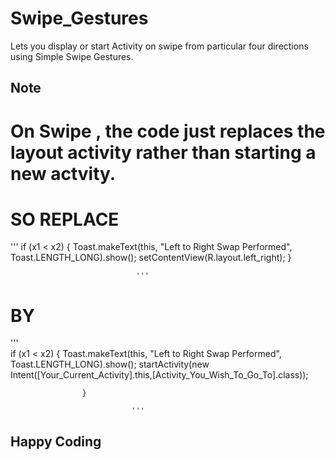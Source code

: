 # Swipe_Gestures
Lets you display or start Activity on swipe from particular four directions using Simple Swipe Gestures.

## Note

# On Swipe , the code just replaces the layout activity rather than starting a new actvity.

# SO REPLACE 


'''
         if (x1 < x2)
                    {
                        Toast.makeText(this, "Left to Right Swap Performed", Toast.LENGTH_LONG).show();
                        setContentView(R.layout.left_right);
                    }
                    
                                '''
   # BY
   
   
   '''   
        if (x1 < x2)
                    {
                        Toast.makeText(this, "Left to Right Swap Performed", Toast.LENGTH_LONG).show();
                         startActivity(new Intent([Your_Current_Activity].this,[Activity_You_Wish_To_Go_To].class));
                         
                    }
                    
                               '''
                              
 ## Happy Coding

